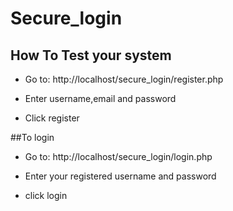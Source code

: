 # Secure_login
## How To Test your system

* Go to: http://localhost/secure_login/register.php

* Enter username,email and password

* Click register

##To login

* Go to: http://localhost/secure_login/login.php
  
* Enter your registered username and password

* click login
